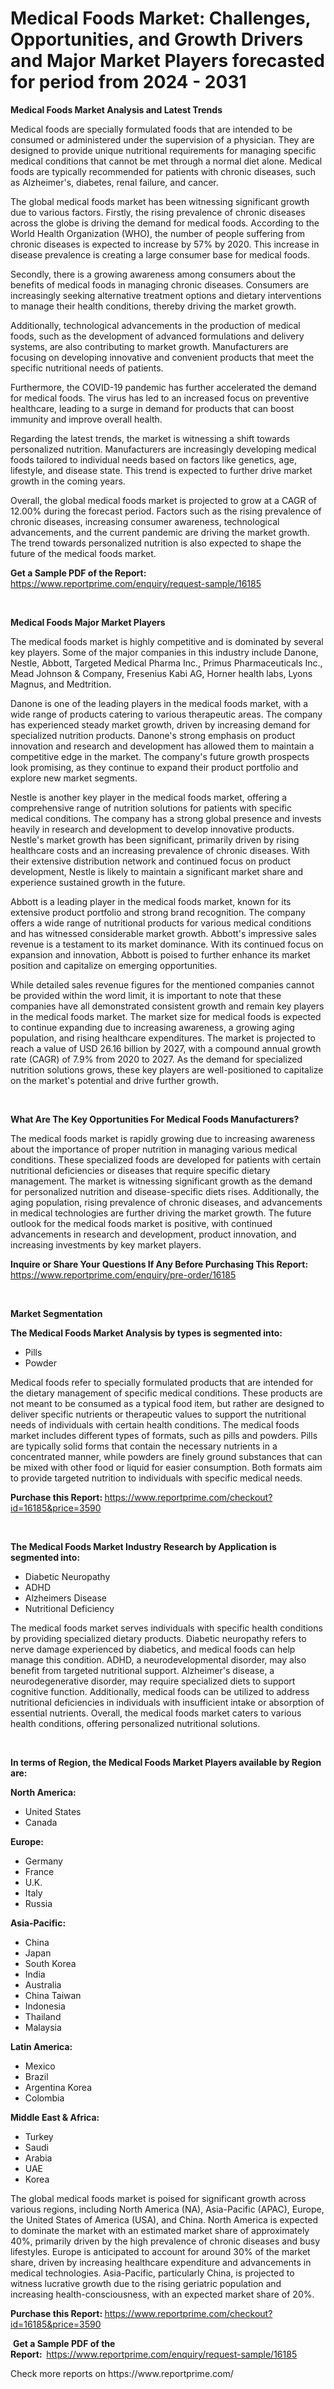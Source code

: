 <p><h1>Medical Foods Market: Challenges, Opportunities, and Growth Drivers and Major Market Players forecasted for period from 2024 - 2031</h1></p><p><strong>Medical Foods Market Analysis and Latest Trends</strong></p>
<p><p>Medical foods are specially formulated foods that are intended to be consumed or administered under the supervision of a physician. They are designed to provide unique nutritional requirements for managing specific medical conditions that cannot be met through a normal diet alone. Medical foods are typically recommended for patients with chronic diseases, such as Alzheimer's, diabetes, renal failure, and cancer.</p><p>The global medical foods market has been witnessing significant growth due to various factors. Firstly, the rising prevalence of chronic diseases across the globe is driving the demand for medical foods. According to the World Health Organization (WHO), the number of people suffering from chronic diseases is expected to increase by 57% by 2020. This increase in disease prevalence is creating a large consumer base for medical foods.</p><p>Secondly, there is a growing awareness among consumers about the benefits of medical foods in managing chronic diseases. Consumers are increasingly seeking alternative treatment options and dietary interventions to manage their health conditions, thereby driving the market growth.</p><p>Additionally, technological advancements in the production of medical foods, such as the development of advanced formulations and delivery systems, are also contributing to market growth. Manufacturers are focusing on developing innovative and convenient products that meet the specific nutritional needs of patients.</p><p>Furthermore, the COVID-19 pandemic has further accelerated the demand for medical foods. The virus has led to an increased focus on preventive healthcare, leading to a surge in demand for products that can boost immunity and improve overall health.</p><p>Regarding the latest trends, the market is witnessing a shift towards personalized nutrition. Manufacturers are increasingly developing medical foods tailored to individual needs based on factors like genetics, age, lifestyle, and disease state. This trend is expected to further drive market growth in the coming years.</p><p>Overall, the global medical foods market is projected to grow at a CAGR of 12.00% during the forecast period. Factors such as the rising prevalence of chronic diseases, increasing consumer awareness, technological advancements, and the current pandemic are driving the market growth. The trend towards personalized nutrition is also expected to shape the future of the medical foods market.</p></p>
<p><strong>Get a Sample PDF of the Report:&nbsp;</strong> <a href="https://www.reportprime.com/enquiry/request-sample/16185">https://www.reportprime.com/enquiry/request-sample/16185</a></p>
<p>&nbsp;</p>
<p><strong>Medical Foods Major Market Players</strong></p>
<p><p>The medical foods market is highly competitive and is dominated by several key players. Some of the major companies in this industry include Danone, Nestle, Abbott, Targeted Medical Pharma Inc., Primus Pharmaceuticals Inc., Mead Johnson & Company, Fresenius Kabi AG, Horner health labs, Lyons Magnus, and Medtrition.</p><p>Danone is one of the leading players in the medical foods market, with a wide range of products catering to various therapeutic areas. The company has experienced steady market growth, driven by increasing demand for specialized nutrition products. Danone's strong emphasis on product innovation and research and development has allowed them to maintain a competitive edge in the market. The company's future growth prospects look promising, as they continue to expand their product portfolio and explore new market segments.</p><p>Nestle is another key player in the medical foods market, offering a comprehensive range of nutrition solutions for patients with specific medical conditions. The company has a strong global presence and invests heavily in research and development to develop innovative products. Nestle's market growth has been significant, primarily driven by rising healthcare costs and an increasing prevalence of chronic diseases. With their extensive distribution network and continued focus on product development, Nestle is likely to maintain a significant market share and experience sustained growth in the future.</p><p>Abbott is a leading player in the medical foods market, known for its extensive product portfolio and strong brand recognition. The company offers a wide range of nutritional products for various medical conditions and has witnessed considerable market growth. Abbott's impressive sales revenue is a testament to its market dominance. With its continued focus on expansion and innovation, Abbott is poised to further enhance its market position and capitalize on emerging opportunities.</p><p>While detailed sales revenue figures for the mentioned companies cannot be provided within the word limit, it is important to note that these companies have all demonstrated consistent growth and remain key players in the medical foods market. The market size for medical foods is expected to continue expanding due to increasing awareness, a growing aging population, and rising healthcare expenditures. The market is projected to reach a value of USD 26.16 billion by 2027, with a compound annual growth rate (CAGR) of 7.9% from 2020 to 2027. As the demand for specialized nutrition solutions grows, these key players are well-positioned to capitalize on the market's potential and drive further growth.</p></p>
<p>&nbsp;</p>
<p><strong>What Are The Key Opportunities For Medical Foods Manufacturers?</strong></p>
<p><p>The medical foods market is rapidly growing due to increasing awareness about the importance of proper nutrition in managing various medical conditions. These specialized foods are developed for patients with certain nutritional deficiencies or diseases that require specific dietary management. The market is witnessing significant growth as the demand for personalized nutrition and disease-specific diets rises. Additionally, the aging population, rising prevalence of chronic diseases, and advancements in medical technologies are further driving the market growth. The future outlook for the medical foods market is positive, with continued advancements in research and development, product innovation, and increasing investments by key market players.</p></p>
<p><strong>Inquire or Share Your Questions If Any Before Purchasing This Report:</strong> <a href="https://www.reportprime.com/enquiry/pre-order/16185">https://www.reportprime.com/enquiry/pre-order/16185</a></p>
<p>&nbsp;</p>
<p><strong>Market Segmentation</strong></p>
<p><strong>The Medical Foods Market Analysis by types is segmented into:</strong></p>
<p><ul><li>Pills</li><li>Powder</li></ul></p>
<p><p>Medical foods refer to specially formulated products that are intended for the dietary management of specific medical conditions. These products are not meant to be consumed as a typical food item, but rather are designed to deliver specific nutrients or therapeutic values to support the nutritional needs of individuals with certain health conditions. The medical foods market includes different types of formats, such as pills and powders. Pills are typically solid forms that contain the necessary nutrients in a concentrated manner, while powders are finely ground substances that can be mixed with other food or liquid for easier consumption. Both formats aim to provide targeted nutrition to individuals with specific medical needs.</p></p>
<p><strong>Purchase this Report:&nbsp;</strong><a href="https://www.reportprime.com/checkout?id=16185&price=3590">https://www.reportprime.com/checkout?id=16185&price=3590</a></p>
<p>&nbsp;</p>
<p><strong>The Medical Foods Market Industry Research by Application is segmented into:</strong></p>
<p><ul><li>Diabetic Neuropathy</li><li>ADHD</li><li>Alzheimers Disease</li><li>Nutritional Deficiency</li></ul></p>
<p><p>The medical foods market serves individuals with specific health conditions by providing specialized dietary products. Diabetic neuropathy refers to nerve damage experienced by diabetics, and medical foods can help manage this condition. ADHD, a neurodevelopmental disorder, may also benefit from targeted nutritional support. Alzheimer's disease, a neurodegenerative disorder, may require specialized diets to support cognitive function. Additionally, medical foods can be utilized to address nutritional deficiencies in individuals with insufficient intake or absorption of essential nutrients. Overall, the medical foods market caters to various health conditions, offering personalized nutritional solutions.</p></p>
<p>&nbsp;</p>
<p><strong>In terms of Region, the Medical Foods Market Players available by Region are:</strong></p>
<p>
    <p> <strong> North America: </strong>
        <ul>
            <li>United States</li>
            <li>Canada</li>
        </ul>
        </p> 
    <p> <strong> Europe: </strong>
        <ul>
            <li>Germany</li>
            <li>France</li>
            <li>U.K.</li>
            <li>Italy</li>
            <li>Russia</li>
        </ul>
        </p> 
    <p> <strong> Asia-Pacific: </strong>
        <ul>
            <li>China</li>
            <li>Japan</li>
            <li>South Korea</li>
            <li>India</li>
            <li>Australia</li>
            <li>China Taiwan</li>
            <li>Indonesia</li>
            <li>Thailand</li>
            <li>Malaysia</li>
        </ul>
        </p> 
    <p> <strong> Latin America: </strong>
        <ul>
            <li>Mexico</li>
            <li>Brazil</li>
            <li>Argentina Korea</li>
            <li>Colombia</li>
        </ul>
        </p> 
    <p> <strong> Middle East & Africa: </strong>
        <ul>
            <li>Turkey</li>
            <li>Saudi</li>
            <li>Arabia</li>
            <li>UAE</li>
            <li>Korea</li>
        </ul>
    </p>
    </p>
<p><p>The global medical foods market is poised for significant growth across various regions, including North America (NA), Asia-Pacific (APAC), Europe, the United States of America (USA), and China. North America is expected to dominate the market with an estimated market share of approximately 40%, primarily driven by the high prevalence of chronic diseases and busy lifestyles. Europe is anticipated to account for around 30% of the market share, driven by increasing healthcare expenditure and advancements in medical technologies. Asia-Pacific, particularly China, is projected to witness lucrative growth due to the rising geriatric population and increasing health-consciousness, with an expected market share of 20%.</p></p>
<p><strong>Purchase this Report: </strong><a href="https://www.reportprime.com/checkout?id=16185&price=3590">https://www.reportprime.com/checkout?id=16185&price=3590</a></p>
<p>&nbsp;<strong>Get a Sample PDF of the Report:&nbsp;&nbsp;</strong><a href="https://www.reportprime.com/enquiry/request-sample/16185">https://www.reportprime.com/enquiry/request-sample/16185</a></p>
<p><strong></strong></p>
<p>Check more reports on https://www.reportprime.com/</p>